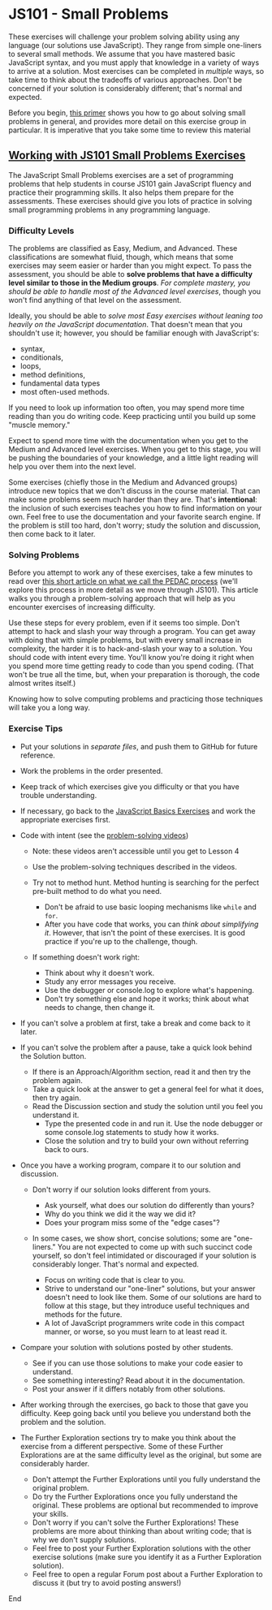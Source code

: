 # JS101 - Small Problems

These exercises will challenge your problem solving ability using any language (our solutions use JavaScript). They range from simple one-liners to several small methods. We assume that you have mastered basic JavaScript syntax, and you must apply that knowledge in a variety of ways to arrive at a solution. Most exercises can be completed in _multiple_ ways, so take time to think about the tradeoffs of various approaches. Don't be concerned if your solution is considerably different; that's normal and expected.

Before you begin, [this primer](https://launchschool.com/gists/0791ee5c) shows you how to go about solving small problems in general, and provides more detail on this exercise group in particular. It is imperative that you take some time to review this material

## [Working with JS101 Small Problems Exercises](https://launchschool.com/gists/0791ee5c)

The JavaScript Small Problems exercises are a set of programming problems that help students in course JS101 gain JavaScript fluency and practice their programming skills. It also helps them prepare for the assessments. These exercises should give you lots of practice in solving small programming problems in any programming language.

### Difficulty Levels

The problems are classified as Easy, Medium, and Advanced. These classifications are somewhat fluid, though, which means that some exercises may seem easier or harder than you might expect. To pass the assessment, you should be able to **solve problems that have a difficulty level similar to those in the Medium groups**. *For complete mastery, you should be able to handle most of the Advanced level exercises*, though you won't find anything of that level on the assessment.

Ideally, you should be able to *solve most Easy exercises without leaning too heavily on the JavaScript documentation*. That doesn't mean that you shouldn't use it; however, you should be familiar enough with JavaScript's:

* syntax, 
* conditionals, 
* loops, 
* method definitions, 
* fundamental data types
* most often-used methods. 

 If you need to look up information too often, you may spend more time reading than you do writing code. Keep practicing until you build up some "muscle memory."

Expect to spend more time with the documentation when you get to the Medium and Advanced level exercises. When you get to this stage, you will be pushing the boundaries of your knowledge, and a little light reading will help you over them into the next level.

Some exercises (chiefly those in the Medium and Advanced groups) introduce new topics that we don't discuss in the course material. That can make some problems seem much harder than they are. That's **intentional**: the inclusion of such exercises teaches you how to find information on your own. Feel free to use the documentation and your favorite search engine. If the problem is still too hard, don't worry; study the solution and discussion, then come back to it later.

### Solving Problems

Before you attempt to work any of these exercises, take a few minutes to read over [this short article on what we call the PEDAC process](https://medium.com/launch-school/solving-coding-problems-with-pedac-29141331f93f) (we'll explore this process in more detail as we move through JS101). This article walks you through a problem-solving approach that will help as you encounter exercises of increasing difficulty.

Use these steps for every problem, even if it seems too simple. Don't attempt to hack and slash your way through a program. You can get away with doing that with simple problems, but with every small increase in complexity, the harder it is to hack-and-slash your way to a solution. You should code with intent every time. You'll know you're doing it right when you spend more time getting ready to code than you spend coding. (That won't be true all the time, but, when your preparation is thorough, the code almost writes itself.)

Knowing how to solve computing problems and practicing those techniques will take you a long way.

### Exercise Tips

* Put your solutions in *separate files*, and push them to GitHub for future reference.
* Work the problems in the order presented.
* Keep track of which exercises give you difficulty or that you have trouble understanding.
* If necessary, go back to the [JavaScript Basics Exercises](https://launchschool.com/exercises?#js_basics) and work the appropriate exercises first.
* Code with intent (see the [problem-solving videos](https://launchschool.com/courses/804d1cae/home))
  * Note: these videos aren't accessible until you get to Lesson 4
  * Use the problem-solving techniques described in the videos.
  * Try not to method hunt. Method hunting is searching for the perfect pre-built method to do what you need.
    * Don't be afraid to use basic looping mechanisms like `while` and `for`.
    * After you have code that works, you can *think about simplifying it*. However, that isn't the point of these exercises. It is good practice if you're up to the challenge, though.

  * If something doesn't work right:
    * Think about why it doesn't work.
    * Study any error messages you receive.
    * Use the debugger or console.log to explore what's happening.
    * Don't try something else and hope it works; think about what needs to change, then change it.

* If you can't solve a problem at first, take a break and come back to it later.
* If you can't solve the problem after a pause, take a quick look behind the Solution button.
  * If there is an Approach/Algorithm section, read it and then try the problem again.
  * Take a quick look at the answer to get a general feel for what it does, then try again.
  * Read the Discussion section and study the solution until you feel you understand it.
    * Type the presented code in and run it. Use the node debugger or some console.log statements to study how it works.
    * Close the solution and try to build your own without referring back to ours.

* Once you have a working program, compare it to our solution and discussion.
  * Don't worry if our solution looks different from yours.
    * Ask yourself, what does our solution do differently than yours?
    * Why do you think we did it the way we did it?
    * Does your program miss some of the "edge cases"?

  * In some cases, we show short, concise solutions; some are "one-liners." You are not expected to come up with such succinct code yourself, so don't feel intimidated or discouraged if your solution is considerably longer. That's normal and expected.
    * Focus on writing code that is clear to you.
    * Strive to understand our "one-liner" solutions, but your answer doesn't need to look like them. Some of our solutions are hard to follow at this stage, but they introduce useful techniques and methods for the future.
    * A lot of JavaScript programmers write code in this compact manner, or worse, so you must learn to at least read it.

* Compare your solution with solutions posted by other students.
  * See if you can use those solutions to make your code easier to understand.
  * See something interesting? Read about it in the documentation.
  * Post your answer if it differs notably from other solutions.

* After working through the exercises, go back to those that gave you difficulty. Keep going back until you believe you understand both the problem and the solution.
* The Further Exploration sections try to make you think about the exercise from a different perspective. Some of these Further Explorations are at the same difficulty level as the original, but some are considerably harder.
  * Don't attempt the Further Explorations until you fully understand the original problem.
  * Do try the Further Explorations once you fully understand the original. These problems are optional but recommended to improve your skills.
  * Don't worry if you can't solve the Further Explorations! These problems are more about thinking than about writing code; that is why we don't supply solutions.
  * Feel free to post your Further Exploration solutions with the other exercise solutions (make sure you identify it as a Further Exploration solution).
  * Feel free to open a regular Forum post about a Further Exploration to discuss it (but try to avoid posting answers!)

End
